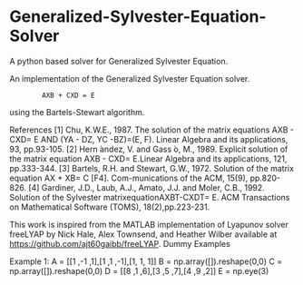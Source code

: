 # Generalized-Sylvester-Equation-Solver
A python based solver for Generalized Sylvester Equation.

An implementation of the Generalized Sylvester Equation solver.

            AXB + CXD = E
using the Bartels-Stewart algorithm.

References
[1]  Chu, K.W.E., 1987. The solution of the matrix equations AXB - CXD= E AND (YA - DZ, YC -BZ)=(E, F). Linear Algebra and its applications, 93, pp.93-105.
[2]  Hern ́andez,  V.  and  Gass ́o,  M.,  1989.  Explicit  solution  of  the  matrix  equation  AXB  -  CXD=  E.Linear Algebra and its applications, 121, pp.333-344.
[3]  Bartels, R.H. and Stewart, G.W., 1972. Solution of the matrix equation AX + XB= C [F4]. Com-munications of the ACM, 15(9), pp.820-826.
[4]  Gardiner,  J.D.,  Laub,  A.J.,  Amato,  J.J. and Moler,  C.B.,  1992. Solution of the Sylvester matrixequationAXBT-CXDT=  E.  ACM  Transactions  on  Mathematical  Software  (TOMS),  18(2),pp.223-231.

This work is inspired from the MATLAB implementation of Lyapunov solver freeLYAP by Nick Hale, Alex Townsend, and Heather Wilber available at https://github.com/ajt60gaibb/freeLYAP.
Dummy Examples

Example 1:
    A = [[1 ,-1 ,1],[1 ,1 ,-1],[1, 1, 1]]
    B = np.array([]).reshape(0,0) 
    C = np.array([]).reshape(0,0)
    D = [[8 ,1 ,6],[3 ,5 ,7],[4 ,9 ,2]]
    E = np.eye(3)
